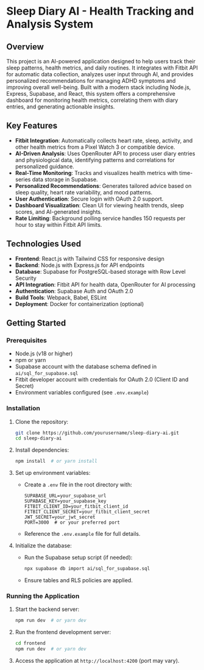 # Sleep Diary AI - Health Tracking and Analysis System

## Overview
This project is an AI-powered application designed to help users track their sleep patterns, health metrics, and daily routines. It integrates with Fitbit API for automatic data collection, analyzes user input through AI, and provides personalized recommendations for managing ADHD symptoms and improving overall well-being. Built with a modern stack including Node.js, Express, Supabase, and React, this system offers a comprehensive dashboard for monitoring health metrics, correlating them with diary entries, and generating actionable insights.

## Key Features

- **Fitbit Integration**: Automatically collects heart rate, sleep, activity, and other health metrics from a Pixel Watch 3 or compatible device.
- **AI-Driven Analysis**: Uses OpenRouter API to process user diary entries and physiological data, identifying patterns and correlations for personalized guidance.
- **Real-Time Monitoring**: Tracks and visualizes health metrics with time-series data storage in Supabase.
- **Personalized Recommendations**: Generates tailored advice based on sleep quality, heart rate variability, and mood patterns.
- **User Authentication**: Secure login with OAuth 2.0 support.
- **Dashboard Visualization**: Clean UI for viewing health trends, sleep scores, and AI-generated insights.
- **Rate Limiting**: Background polling service handles 150 requests per hour to stay within Fitbit API limits.

## Technologies Used

- **Frontend**: React.js with Tailwind CSS for responsive design
- **Backend**: Node.js with Express.js for API endpoints
- **Database**: Supabase for PostgreSQL-based storage with Row Level Security
- **API Integration**: Fitbit API for health data, OpenRouter for AI processing
- **Authentication**: Supabase Auth and OAuth 2.0
- **Build Tools**: Webpack, Babel, ESLint
- **Deployment**: Docker for containerization (optional)

## Getting Started

### Prerequisites
- Node.js (v18 or higher)
- npm or yarn
- Supabase account with the database schema defined in `ai/sql_for_supabase.sql`
- Fitbit developer account with credentials for OAuth 2.0 (Client ID and Secret)
- Environment variables configured (see `.env.example`)

### Installation

1. Clone the repository:
   ```bash
   git clone https://github.com/yourusername/sleep-diary-ai.git
   cd sleep-diary-ai
   ```

2. Install dependencies:
   ```bash
   npm install  # or yarn install
   ```

3. Set up environment variables:
   - Create a `.env` file in the root directory with:
     ```
     SUPABASE_URL=your_supabase_url
     SUPABASE_KEY=your_supabase_key
     FITBIT_CLIENT_ID=your_fitbit_client_id
     FITBIT_CLIENT_SECRET=your_fitbit_client_secret
     JWT_SECRET=your_jwt_secret
     PORT=3000  # or your preferred port
     ```
   - Reference the `.env.example` file for full details.

4. Initialize the database:
   - Run the Supabase setup script (if needed):
     ```bash
     npx supabase db import ai/sql_for_supabase.sql
     ```
   - Ensure tables and RLS policies are applied.

### Running the Application

1. Start the backend server:
   ```bash
   npm run dev  # or yarn dev
   ```

2. Run the frontend development server:
   ```bash
   cd frontend
   npm run dev  # or yarn dev
   ```

3. Access the application at `http://localhost:4200` (port may vary).
